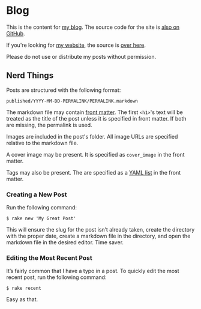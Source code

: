 # Blog

This is the content for [my blog](https://blog.soff.es/). The source code for the site is [also on GitHub](https://github.com/soffes/blog.soff.es).

If you're looking for [my website](https://soff.es), the source is [over here](https://github.com/soffes/soff.es).

Please do not use or distribute my posts without permission.


## Nerd Things

Posts are structured with the following format:

    published/YYYY-MM-DD-PERMALINK/PERMALINK.markdown

The markdown file may contain [front matter](https://jekyllrb.com/docs/frontmatter/). The first `<h1>`'s text will be treated as the title of the post unless it is specified in front matter. If both are missing, the permalink is used.

Images are included in the post's folder. All image URLs are specified relative to the markdown file.

A cover image may be present. It is specified as `cover_image` in the front matter.

Tags may also be present. The are specified as a [YAML list](https://en.wikipedia.org/wiki/YAML#Lists) in the front matter.


### Creating a New Post

Run the following command:

    $ rake new 'My Great Post'

This will ensure the slug for the post isn’t already taken, create the directory with the proper date, create a markdown file in the directory, and open the markdown file in the desired editor. Time saver.


### Editing the Most Recent Post

It’s fairly common that I have a typo in a post. To quickly edit the most recent post, run the following command:

    $ rake recent

Easy as that.